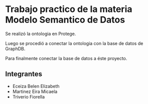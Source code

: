 # Trabajo practico de la materia Modelo Semantico de Datos

Se realizó la ontologia en Protege.

Luego se procedió a conectar la ontologia con la base de datos de GraphDB.

Para finalmente conectar la base de datos a éste proyecto.

## Integrantes
* Eceiza Belen Elizabeth
* Martinez Eira Micaela
* Triverio Fiorella 